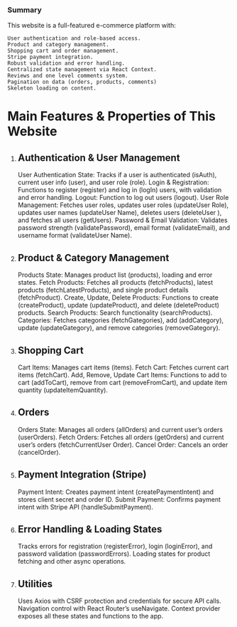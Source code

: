 ### Summary

This website is a full-featured e-commerce platform with:

    User authentication and role-based access.
    Product and category management.
    Shopping cart and order management.
    Stripe payment integration.
    Robust validation and error handling.
    Centralized state management via React Context.
    Reviews and one level comments system.
    Pagination on data (orders, products, comments)
    Skeleton loading on content.

# Main Features & Properties of This Website

1. ## Authentication & User Management

   User Authentication State: Tracks if a user is authenticated (isAuth), current user info (user), and user role (role).
   Login & Registration: Functions to register (register) and log in (logIn) users, with validation and error handling.
   Logout: Function to log out users (logout).
   User Role Management: Fetches user roles, updates user roles (updateUser Role), updates user names (updateUser Name), deletes users (deleteUser ), and fetches all users (getUsers).
   Password & Email Validation: Validates password strength (validatePassword), email format (validateEmail), and username format (validateUser Name).

2. ## Product & Category Management

   Products State: Manages product list (products), loading and error states.
   Fetch Products: Fetches all products (fetchProducts), latest products (fetchLatestProducts), and single product details (fetchProduct).
   Create, Update, Delete Products: Functions to create (createProduct), update (updateProduct), and delete (deleteProduct) products.
   Search Products: Search functionality (searchProducts).
   Categories: Fetches categories (fetchGategories), add (addCategory), update (updateGategory), and remove categories (removeGategory).

3. ## Shopping Cart

   Cart Items: Manages cart items (items).
   Fetch Cart: Fetches current cart items (fetchCart).
   Add, Remove, Update Cart Items: Functions to add to cart (addToCart), remove from cart (removeFromCart), and update item quantity (updateItemQuantity).

4. ## Orders

   Orders State: Manages all orders (allOrders) and current user’s orders (userOrders).
   Fetch Orders: Fetches all orders (getOrders) and current user’s orders (fetchCurrentUser Order).
   Cancel Order: Cancels an order (cancelOrder).

5. ## Payment Integration (Stripe)

   Payment Intent: Creates payment intent (createPaymentIntent) and stores client secret and order ID.
   Submit Payment: Confirms payment intent with Stripe API (handleSubmitPayment).

6. ## Error Handling & Loading States

   Tracks errors for registration (registerError), login (loginError), and password validation (passwordErrors).
   Loading states for product fetching and other async operations.

7. ## Utilities

   Uses Axios with CSRF protection and credentials for secure API calls.
   Navigation control with React Router’s useNavigate.
   Context provider exposes all these states and functions to the app.

